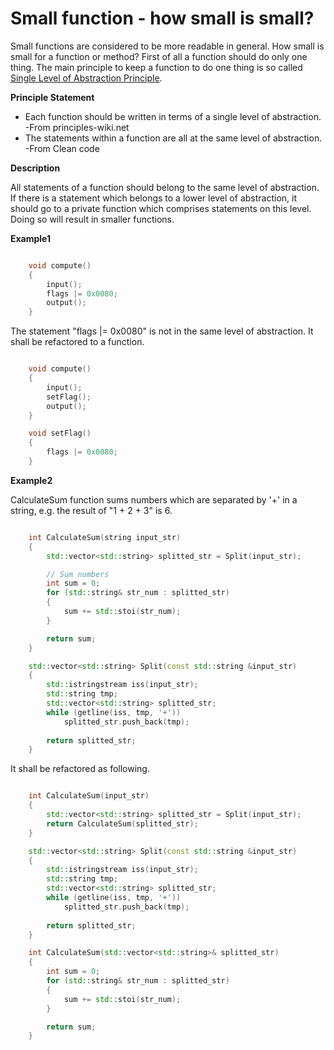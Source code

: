 # Small function - how small is small?

Small functions are considered to be more readable in general. How small is small for a function or method? First of all a function should do only one thing. The main principle to keep a function to do one thing is so called [Single Level of Abstraction Principle](http://principles-wiki.net/principles:single_level_of_abstraction).

__Principle Statement__  
- Each function should be written in terms of a single level of abstraction. -From principles-wiki.net  
- The statements within a function are all at the same level of abstraction. -From Clean code

__Description__

All statements of a function should belong to the same level of abstraction. If there is a statement which belongs to a lower level of abstraction, it should go to a private function which comprises statements on this level. Doing so will result in smaller functions.


__Example1__

``` c++ 

    void compute()
    {
        input();
        flags |= 0x0080;
        output();
    }
```

The statement "flags |= 0x0080" is not in the same level of abstraction. It shall be refactored to a function.

``` c++ 

    void compute()
    {
        input();
        setFlag();
        output();
    }

    void setFlag()
    {
        flags |= 0x0080;
    }
```

__Example2__

CalculateSum function sums numbers which are separated by '+' in a string, e.g. the result of "1 + 2 + 3" is 6.

``` c++ 

    int CalculateSum(string input_str)
    {
        std::vector<std::string> splitted_str = Split(input_str);

        // Sum numbers
        int sum = 0;
        for (std::string& str_num : splitted_str)
        {
            sum += std::stoi(str_num);
        }

        return sum;
    }

    std::vector<std::string> Split(const std::string &input_str)
    {
        std::istringstream iss(input_str);
        std::string tmp;
        std::vector<std::string> splitted_str;
        while (getline(iss, tmp, '+'))
            splitted_str.push_back(tmp);
    
        return splitted_str;
    }
```

It shall be refactored as following.

``` c++ 

    int CalculateSum(input_str)
    {
        std::vector<std::string> splitted_str = Split(input_str);
        return CalculateSum(splitted_str);
    }

    std::vector<std::string> Split(const std::string &input_str)
    {
        std::istringstream iss(input_str);
        std::string tmp;
        std::vector<std::string> splitted_str;
        while (getline(iss, tmp, '+'))
            splitted_str.push_back(tmp);
    
        return splitted_str;
    }

    int CalculateSum(std::vector<std::string>& splitted_str)
    {
        int sum = 0;
        for (std::string& str_num : splitted_str)
        {
            sum += std::stoi(str_num);
        }

        return sum;
    }
```
